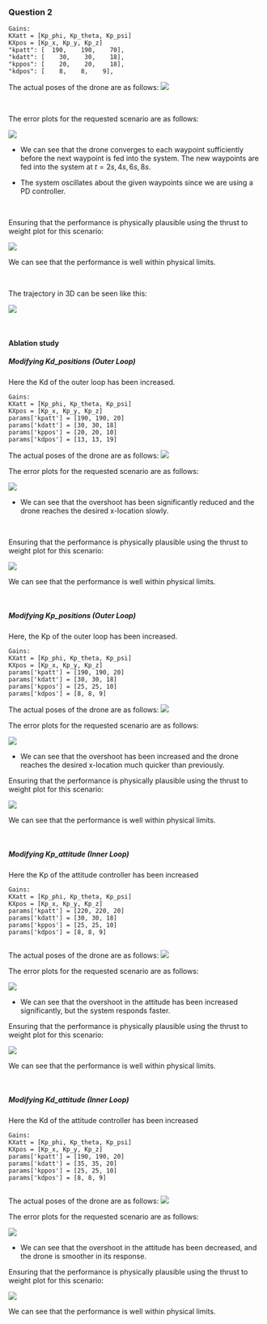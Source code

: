 ### Question 2

```
Gains: 
KXatt = [Kp_phi, Kp_theta, Kp_psi]
KXpos = [Kp_x, Kp_y, Kp_z]
"kpatt": [  190,    190,    70],
"kdatt": [    30,    30,    18],
"kppos": [    20,    20,    18],
"kdpos": [    8,    8,    9],
```
The actual poses of the drone are as follows:
![](outputs/2/a_states.png)

<p style="page-break-after: always;">&nbsp;</p>


The error plots for the requested scenario are as follows:

![](outputs/2/a_stateErrors.png)

- We can see that the drone converges to each waypoint sufficiently before the next waypoint is fed into the system. The new waypoints are fed into the system at $t = 2s, 4s, 6s, 8s$. 

- The system oscillates about the given waypoints since we are using a PD controller. 

<p style="page-break-after: always;">&nbsp;</p>


Ensuring that the performance is physically plausible using the thrust to weight plot for this scenario:
 
![](outputs/2/a_fbyw.png)

We can see that the performance is well within physical limits.

<p style="page-break-after: always;">&nbsp;</p>

The trajectory in 3D can be seen like this:

![](outputs/2/a_trajectory.png)

<p style="page-break-after: always;">&nbsp;</p>

#### Ablation study 

##### Modifying Kd_positions (Outer Loop)
Here the Kd of the outer loop has been increased.

```
Gains: 
KXatt = [Kp_phi, Kp_theta, Kp_psi]
KXpos = [Kp_x, Kp_y, Kp_z]
params['kpatt'] = [190, 190, 20]
params['kdatt'] = [30, 30, 18]
params['kppos'] = [20, 20, 10]
params['kdpos'] = [13, 13, 19]
```

The actual poses of the drone are as follows:
![](outputs/2/gains2_kdpos_states.png)


The error plots for the requested scenario are as follows:

![](outputs/2/gains2_kdpos_stateErrors.png)

- We can see that the overshoot has been significantly reduced and the drone reaches the desired x-location slowly.

<p style="page-break-after: always;">&nbsp;</p>


Ensuring that the performance is physically plausible using the thrust to weight plot for this scenario:
 
![](outputs/2/gains2_kdpos_fbyw.png)

We can see that the performance is well within physical limits.

<p style="page-break-after: always;">&nbsp;</p>


##### Modifying Kp_positions (Outer Loop)

Here, the Kp of the outer loop has been increased.

```
Gains: 
KXatt = [Kp_phi, Kp_theta, Kp_psi]
KXpos = [Kp_x, Kp_y, Kp_z]
params['kpatt'] = [190, 190, 20]
params['kdatt'] = [30, 30, 18]
params['kppos'] = [25, 25, 10]
params['kdpos'] = [8, 8, 9]
```
The actual poses of the drone are as follows:
![](outputs/2/gains3_kppos_states.png)

The error plots for the requested scenario are as follows:

![](outputs/2/gains3_kppos_stateErrors.png)

- We can see that the overshoot has been increased and the drone reaches the desired x-location much quicker than previously.

Ensuring that the performance is physically plausible using the thrust to weight plot for this scenario:
 
![](outputs/2/gains3_kppos_fbyw.png)

We can see that the performance is well within physical limits.


<p style="page-break-after: always;">&nbsp;</p>


##### Modifying Kp_attitude (Inner Loop)

Here the Kp of the attitude controller has been increased

```
Gains: 
KXatt = [Kp_phi, Kp_theta, Kp_psi]
KXpos = [Kp_x, Kp_y, Kp_z]
params['kpatt'] = [220, 220, 20]
params['kdatt'] = [30, 30, 18]
params['kppos'] = [25, 25, 10]
params['kdpos'] = [8, 8, 9]
        
```
The actual poses of the drone are as follows:
![](outputs/2/gains3_kpatt_states.png)

The error plots for the requested scenario are as follows:

![](outputs/2/gains3_kpatt_stateErrors.png)

- We can see that the overshoot in the attitude has been increased significantly, but the system responds faster.

Ensuring that the performance is physically plausible using the thrust to weight plot for this scenario:
 
![](outputs/2/gains3_kppos_fbyw.png)

We can see that the performance is well within physical limits.

<p style="page-break-after: always;">&nbsp;</p>


##### Modifying Kd_attitude (Inner Loop)

Here the Kd of the attitude controller has been increased

```
Gains: 
KXatt = [Kp_phi, Kp_theta, Kp_psi]
KXpos = [Kp_x, Kp_y, Kp_z]
params['kpatt'] = [190, 190, 20]
params['kdatt'] = [35, 35, 20]
params['kppos'] = [25, 25, 10]
params['kdpos'] = [8, 8, 9]
        
```
The actual poses of the drone are as follows:
![](outputs/2/gains4_kdatt_states.png)

The error plots for the requested scenario are as follows:

![](outputs/2/gains4_kdatt_stateErrors.png)

- We can see that the overshoot in the attitude has been decreased, and the drone is smoother in its response.

Ensuring that the performance is physically plausible using the thrust to weight plot for this scenario:
 
![](outputs/2/gains3_kppos_fbyw.png)

We can see that the performance is well within physical limits.
